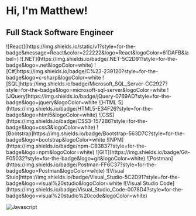 <h1>Hi, I'm Matthew!</h1>
<h2> Full Stack Software Engineer </h2>

<a> 
![React](https://img.shields.io/static/v1?style=for-the-badge&message=React&color=222222&logo=React&logoColor=61DAFB&label=)
![.NET](https://img.shields.io/badge/.NET-5C2D91?style=for-the-badge&logo=.net&logoColor=white) 
![C#]https://img.shields.io/badge/C%23-239120?style=for-the-badge&logo=c-sharp&logoColor=white
![SQL]https://img.shields.io/badge/Microsoft_SQL_Server-CC2927?style=for-the-badge&logo=microsoft-sql-server&logoColor=white 
![JQuery]https://img.shields.io/badge/jQuery-0769AD?style=for-the-badge&logo=jquery&logoColor=white
![HTML 5](https://img.shields.io/badge/HTML5-E34F26?style=for-the-badge&logo=html5&logoColor=white)
![CSS](https://img.shields.io/badge/CSS3-1572B6?style=for-the-badge&logo=css3&logoColor=white)
![Bootstrap]https://img.shields.io/badge/Bootstrap-563D7C?style=for-the-badge&logo=bootstrap&logoColor=white
![NPM](https://img.shields.io/badge/npm-CB3837?style=for-the-badge&logo=npm&logoColor=white)
![GIT](https://img.shields.io/badge/Git-F05032?style=for-the-badge&logo=git&logoColor=white)
![Postman](https://img.shields.io/badge/Postman-FF6C37?style=for-the-badge&logo=Postman&logoColor=white)
![Visual Stuio]https://img.shields.io/badge/Visual_Studio-5C2D91?style=for-the-badge&logo=visual%20studio&logoColor=white
![Visual Studio Code](https://img.shields.io/badge/Visual_Studio_Code-0078D4?style=for-the-badge&logo=visual%20studio%20code&logoColor=white)
</a> 

![Javascript](https://img.shields.io/badge/JavaScript-323330?style=for-the-badge&logo=javascript&logoColor=F7DF1E)



